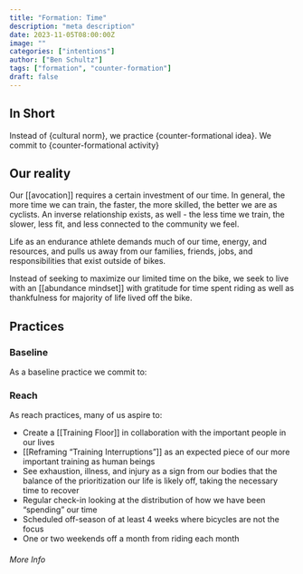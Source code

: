 ```yaml
---
title: "Formation: Time"
description: "meta description"
date: 2023-11-05T08:00:00Z
image: ""
categories: ["intentions"]
author: ["Ben Schultz"]
tags: ["formation", "counter-formation"]
draft: false
---
```


## In Short

Instead of {cultural norm}, we practice {counter-formational idea}. We commit to {counter-formational activity}

## Our reality

Our [[avocation]] requires a certain investment of our time. In general, the more time we can train, the faster, the more skilled, the better we are as cyclists. An inverse relationship exists, as well - the less time we train, the slower, less fit, and less connected to the community we feel.

Life as an endurance athlete demands much of our time, energy, and resources, and pulls us away from our families, friends, jobs, and responsibilities that exist outside of bikes.

Instead of seeking to maximize our limited time on the bike, we seek to live with an [[abundance mindset]] with gratitude for time spent riding as well as thankfulness for majority of life lived off the bike.

## Practices

### Baseline

As a baseline practice we commit to:

### Reach

As reach practices, many of us aspire to:

- Create a [[Training Floor]] in collaboration with the important people in our lives
- [[Reframing “Training Interruptions”]] as an expected piece of our more important training as human beings
- See exhaustion, illness, and injury as a sign from our bodies that the balance of the prioritization our life is likely off, taking the necessary time to recover
- Regular check-in looking at the distribution of how we have been “spending” our time
- Scheduled off-season of at least 4 weeks where bicycles are not the focus
- One or two weekends off a month from riding each month

###### More Info

